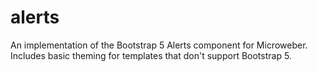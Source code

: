# alerts

An implementation of the Bootstrap 5 Alerts component for Microweber.
Includes basic theming for templates that don't support Bootstrap 5.
